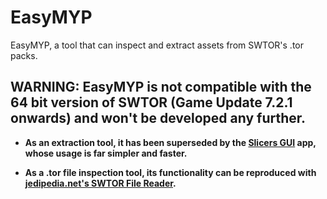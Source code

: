 # EasyMYP
EasyMYP, a tool that can inspect and extract assets from SWTOR's .tor packs.

## WARNING: EasyMYP is not compatible with the 64 bit version of SWTOR (Game Update 7.2.1 onwards) and won't be developed any further. 

* **As an extraction tool, it has been superseded by the [**Slicers GUI**](https://github.com/SWTOR-Slicers/WikiPedia/wiki/Slicers-GUI-Installation) app, whose usage is far simpler and faster.**

* **As a .tor file inspection tool, its functionality can be reproduced with [jedipedia.net's SWTOR File Reader](https://swtor.jedipedia.net/reader).**
